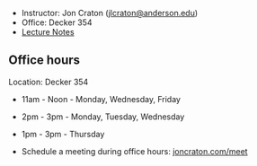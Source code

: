 <main>

- Instructor: Jon Craton (jlcraton@anderson.edu)
- Office: Decker 354
- [Lecture Notes](lectures/index.html)

Office hours
------------

Location: Decker 354

- 11am - Noon - Monday, Wednesday, Friday
- 2pm - 3pm - Monday, Tuesday, Wednesday
- 1pm - 3pm - Thursday

- Schedule a meeting during office hours: [joncraton.com/meet](https://joncraton.com/meet)

